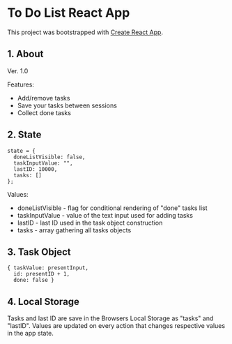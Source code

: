 # To Do List React App

This project was bootstrapped with [Create React App](https://github.com/facebook/create-react-app).

## 1. About
Ver. 1.0

Features:
* Add/remove tasks
* Save your tasks between sessions
* Collect done tasks

## 2. State
```{js}
state = {
  doneListVisible: false,
  taskInputValue: "",
  lastID: 10000,
  tasks: []
};
```

Values: 
* doneListVisible - flag for conditional rendering of "done" tasks list
* taskInputValue - value of the text input used for adding tasks
* lastID - last ID used in the task object construction
* tasks - array gathering all tasks objects

## 3. Task Object
```{js}
{ taskValue: presentInput, 
  id: presentID + 1, 
  done: false }
```

## 4. Local Storage
Tasks and last ID are save in the Browsers Local Storage as "tasks" and "lastID". Values are updated on every action that changes respective values in the app state.
